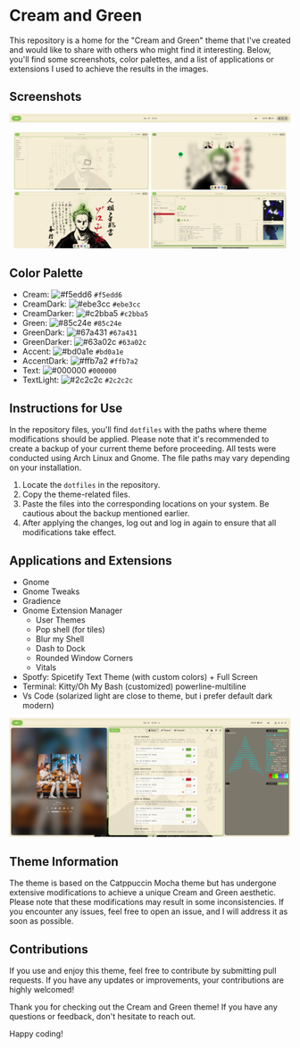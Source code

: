 # Cream and Green

This repository is a home for the "Cream and Green" theme that I've created and would like to share with others who might find it interesting. Below, you'll find some screenshots, color palettes, and a list of applications or extensions I used to achieve the results in the images.

## Screenshots

![TopBar](/images/topbar.png)

<div align="center">
  <img src="/images/folders.png" alt="Folders" width="48%">
  <img src="/images/apps.png" alt="Apps" width="48%">
</div>

<div align="center">
  <img src="/images/desktop.png" alt="Desktop" width="48%">
  <img src="/images/spotfy.png" alt="Spotfy" width="48%">
</div>

## Color Palette

- Cream: ![#f5edd6](https://via.placeholder.com/15/f5edd6/000000?text=+) `#f5edd6`
- CreamDark: ![#ebe3cc](https://via.placeholder.com/15/ebe3cc/000000?text=+) `#ebe3cc`
- CreamDarker: ![#c2bba5](https://via.placeholder.com/15/c2bba5/000000?text=+) `#c2bba5`
- Green: ![#85c24e](https://via.placeholder.com/15/85c24e/000000?text=+) `#85c24e`
- GreenDark: ![#67a431](https://via.placeholder.com/15/67a431/000000?text=+) `#67a431`
- GreenDarker: ![#63a02c](https://via.placeholder.com/15/63a02c/000000?text=+) `#63a02c`
- Accent: ![#bd0a1e](https://via.placeholder.com/15/bd0a1e/000000?text=+) `#bd0a1e`
- AccentDark: ![#ffb7a2](https://via.placeholder.com/15/ffb7a2/000000?text=+) `#ffb7a2`
- Text: ![#000000](https://via.placeholder.com/15/000000/000000?text=+) `#000000`
- TextLight: ![#2c2c2c](https://via.placeholder.com/15/2c2c2c/000000?text=+) `#2c2c2c`

## Instructions for Use

In the repository files, you'll find `dotfiles` with the paths where theme modifications should be applied. Please note that it's recommended to create a backup of your current theme before proceeding. All tests were conducted using Arch Linux and Gnome. The file paths may vary depending on your installation.

1. Locate the `dotfiles` in the repository.
2. Copy the theme-related files.
3. Paste the files into the corresponding locations on your system. Be cautious about the backup mentioned earlier.
4. After applying the changes, log out and log in again to ensure that all modifications take effect.

## Applications and Extensions

- Gnome
- Gnome Tweaks
- Gradience
- Gnome Extension Manager
  - User Themes
  - Pop shell (for tiles)
  - Blur my Shell
  - Dash to Dock
  - Rounded Window Corners
  - Vitals
- Spotfy: Spicetify Text Theme (with custom colors) + Full Screen
- Terminal: Kitty/Oh My Bash (customized) powerline-multiline
- Vs Code (solarized light are close to theme, but i prefer default dark modern)

![Usage](/images/usage.png)

## Theme Information

The theme is based on the Catppuccin Mocha theme but has undergone extensive modifications to achieve a unique Cream and Green aesthetic. Please note that these modifications may result in some inconsistencies. If you encounter any issues, feel free to open an issue, and I will address it as soon as possible.

## Contributions

If you use and enjoy this theme, feel free to contribute by submitting pull requests. If you have any updates or improvements, your contributions are highly welcomed!

Thank you for checking out the Cream and Green theme! If you have any questions or feedback, don't hesitate to reach out.

Happy coding!
